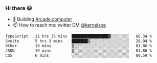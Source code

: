 ### Hi there 😃

- 🔨 Building [Arcade.computer](https://arcade.computer)
- 📫 How to reach me: twitter DM [@kernelsoe](https://twitter.com/kernelsoe)

<!--START_SECTION:waka-->

```txt
TypeScript   11 hrs 35 mins  ████████████████▓░░░░░░░░   66.34 %
Svelte       5 hrs 3 mins    ███████▒░░░░░░░░░░░░░░░░░   28.94 %
Other        19 mins         ▒░░░░░░░░░░░░░░░░░░░░░░░░   01.86 %
JSON         19 mins         ▒░░░░░░░░░░░░░░░░░░░░░░░░   01.86 %
CSS          6 mins          ░░░░░░░░░░░░░░░░░░░░░░░░░   00.59 %
```

<!--END_SECTION:waka-->
